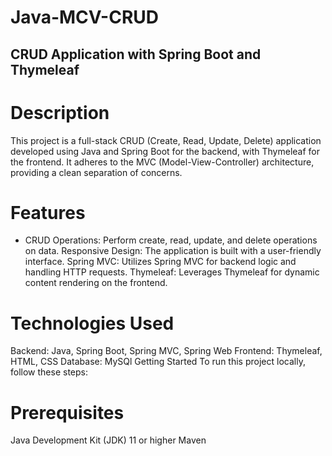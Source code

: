 ﻿# Java-MCV-CRUD
## CRUD Application with Spring Boot and Thymeleaf


# Description
This project is a full-stack CRUD (Create, Read, Update, Delete) application developed using Java and Spring Boot for the backend, with Thymeleaf for the frontend. It adheres to the MVC (Model-View-Controller) architecture, providing a clean separation of concerns.

# Features
* CRUD Operations: Perform create, read, update, and delete operations on data.
Responsive Design: The application is built with a user-friendly interface.
Spring MVC: Utilizes Spring MVC for backend logic and handling HTTP requests.
Thymeleaf: Leverages Thymeleaf for dynamic content rendering on the frontend.


# Technologies Used
Backend: Java, Spring Boot, Spring MVC, Spring Web
Frontend: Thymeleaf, HTML, CSS
Database: MySQl
Getting Started
To run this project locally, follow these steps:

# Prerequisites
Java Development Kit (JDK) 11 or higher
Maven
